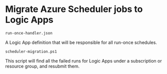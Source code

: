 # Migrate Azure Scheduler jobs to Logic Apps

`run-once-handler.json`

A Logic App definition that will be responsible for all run-once schedules.

`scheduler-migration.ps1`

This script will find all the failed runs for Logic Apps under a subscription or resource group, and resubmit them.